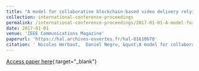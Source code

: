 ```yaml
---
title: "A model for collaborative blockchain-based video delivery relying on advanced network services chains"
collection: international-conference-proceedings
permalink: /international-conference-proceedings/2017-01-01-A-model-for-collaborative-blockchain-based-video-delivery-relying-on-advanced-network-services-chains
date: 2017-01-01
venue: 'IEEE Communications Magazine'
paperurl: 'https://hal.archives-ouvertes.fr/hal-01610670'
citation: ' Nicolas Herbaut,  Daniel Negru, &quot;A model for collaborative blockchain-based video delivery relying on advanced network services chains.&quot; IEEE Communications Magazine, 2017.'
---
```

[Access paper here](https://hal.archives-ouvertes.fr/hal-01610670){:target="_blank"}
